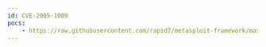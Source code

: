 ```yaml
---
id: CVE-2005-1009
pocs:
    - https://raw.githubusercontent.com/rapid7/metasploit-framework/master/modules/exploits/windows/misc/bakbone_netvault_heap.rb
---
```

